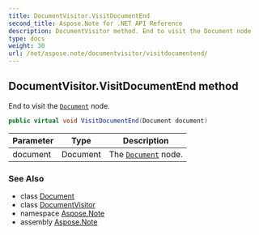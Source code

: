 ```yaml
---
title: DocumentVisitor.VisitDocumentEnd
second_title: Aspose.Note for .NET API Reference
description: DocumentVisitor method. End to visit the Document node
type: docs
weight: 30
url: /net/aspose.note/documentvisitor/visitdocumentend/
---
```

## DocumentVisitor.VisitDocumentEnd method

End to visit the [`Document`](../../document/) node.

```csharp
public virtual void VisitDocumentEnd(Document document)
```

| Parameter | Type | Description |
| --- | --- | --- |
| document | Document | The [`Document`](../../document/) node. |

### See Also

* class [Document](../../document/)
* class [DocumentVisitor](../)
* namespace [Aspose.Note](../../documentvisitor/)
* assembly [Aspose.Note](../../../)


